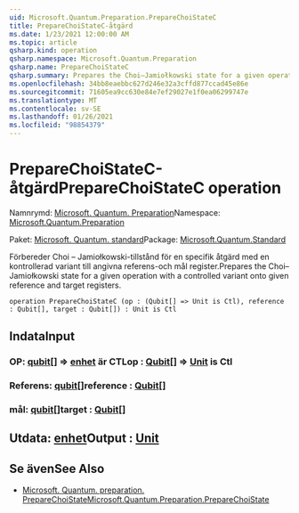 ```yaml
---
uid: Microsoft.Quantum.Preparation.PrepareChoiStateC
title: PrepareChoiStateC-åtgärd
ms.date: 1/23/2021 12:00:00 AM
ms.topic: article
qsharp.kind: operation
qsharp.namespace: Microsoft.Quantum.Preparation
qsharp.name: PrepareChoiStateC
qsharp.summary: Prepares the Choi–Jamiołkowski state for a given operation with a controlled variant onto given reference and target registers.
ms.openlocfilehash: 34bb8eaebbc627d246e32a3cffd877ccad45e86e
ms.sourcegitcommit: 71605ea9cc630e84e7ef29027e1f0ea06299747e
ms.translationtype: MT
ms.contentlocale: sv-SE
ms.lasthandoff: 01/26/2021
ms.locfileid: "98854379"
---
```

# <a name="preparechoistatec-operation"></a><span data-ttu-id="4a604-102">PrepareChoiStateC-åtgärd</span><span class="sxs-lookup"><span data-stu-id="4a604-102">PrepareChoiStateC operation</span></span>

<span data-ttu-id="4a604-103">Namnrymd: [Microsoft. Quantum. Preparation](xref:Microsoft.Quantum.Preparation)</span><span class="sxs-lookup"><span data-stu-id="4a604-103">Namespace: [Microsoft.Quantum.Preparation](xref:Microsoft.Quantum.Preparation)</span></span>

<span data-ttu-id="4a604-104">Paket: [Microsoft. Quantum. standard](https://nuget.org/packages/Microsoft.Quantum.Standard)</span><span class="sxs-lookup"><span data-stu-id="4a604-104">Package: [Microsoft.Quantum.Standard](https://nuget.org/packages/Microsoft.Quantum.Standard)</span></span>


<span data-ttu-id="4a604-105">Förbereder Choi – Jamiołkowski-tillstånd för en specifik åtgärd med en kontrollerad variant till angivna referens-och mål register.</span><span class="sxs-lookup"><span data-stu-id="4a604-105">Prepares the Choi–Jamiołkowski state for a given operation with a controlled variant onto given reference and target registers.</span></span>

```qsharp
operation PrepareChoiStateC (op : (Qubit[] => Unit is Ctl), reference : Qubit[], target : Qubit[]) : Unit is Ctl
```


## <a name="input"></a><span data-ttu-id="4a604-106">Indata</span><span class="sxs-lookup"><span data-stu-id="4a604-106">Input</span></span>

### <a name="op--qubit--unit--is-ctl"></a><span data-ttu-id="4a604-107">OP: [qubit](xref:microsoft.quantum.lang-ref.qubit)[] => [enhet](xref:microsoft.quantum.lang-ref.unit)  är CTL</span><span class="sxs-lookup"><span data-stu-id="4a604-107">op : [Qubit](xref:microsoft.quantum.lang-ref.qubit)[] => [Unit](xref:microsoft.quantum.lang-ref.unit)  is Ctl</span></span>




### <a name="reference--qubit"></a><span data-ttu-id="4a604-108">Referens: [qubit](xref:microsoft.quantum.lang-ref.qubit)[]</span><span class="sxs-lookup"><span data-stu-id="4a604-108">reference : [Qubit](xref:microsoft.quantum.lang-ref.qubit)[]</span></span>




### <a name="target--qubit"></a><span data-ttu-id="4a604-109">mål: [qubit](xref:microsoft.quantum.lang-ref.qubit)[]</span><span class="sxs-lookup"><span data-stu-id="4a604-109">target : [Qubit](xref:microsoft.quantum.lang-ref.qubit)[]</span></span>





## <a name="output--unit"></a><span data-ttu-id="4a604-110">Utdata: [enhet](xref:microsoft.quantum.lang-ref.unit)</span><span class="sxs-lookup"><span data-stu-id="4a604-110">Output : [Unit](xref:microsoft.quantum.lang-ref.unit)</span></span>



## <a name="see-also"></a><span data-ttu-id="4a604-111">Se även</span><span class="sxs-lookup"><span data-stu-id="4a604-111">See Also</span></span>

- [<span data-ttu-id="4a604-112">Microsoft. Quantum. preparation. PrepareChoiState</span><span class="sxs-lookup"><span data-stu-id="4a604-112">Microsoft.Quantum.Preparation.PrepareChoiState</span></span>](xref:Microsoft.Quantum.Preparation.PrepareChoiState)